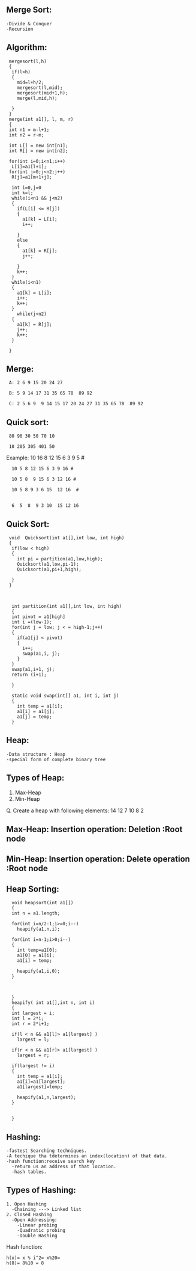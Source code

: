 Merge Sort:
-------------	
    -Divide & Conquer
    -Recursion
 Algorithm:
 ----------
     mergesort(l,h)
     {
      if(l<h)
      {
        mid=l+h/2;
        mergesort(l,mid);
        mergesort(mid+1,h);
        merge(l,mid,h);

      }
     }
     merge(int a1[], l, m, r)
     {
     int n1 = m-l+1;
     int n2 = r-m;

     int L[] = new int[n1];
     int R[] = new int[n2];

     for(int i=0;i<n1;i++)
      L[i]=a1[l+1];
     for(int j=0;j<n2;j++)
      R[j]=a1[m+1+j];

      int i=0,j=0
      int k=l;
      while(i<n1 && j<n2)
      {
        if(L[i] <= R[j])
        {
          a1[k] = L[i];
          i++;

        }
        else
        {
          a1[k] = R[j];
          j++;

        }
        k++;
      }
      while(i<n1)
      {
        a1[k] = L[i];
        i++;
        k++;
      }
        while(j<n2)
      {
        a1[k] = R[j];
        j++;
        k++;
      }

     }

 Merge:
 ------------
 
     A: 2 6 9 15 20 24 27

     B: 5 9 14 17 31 35 65 78  89 92

     C:	2 5	6 9  9 14 15 17 20 24 27 31 35 65 78  89 92
 
 Quick sort:
 -----------
 
     80 90 30 50 70 10

     10 205 305 401 50

 
Example: 
      10 16 8 12 15 6 3 9  5  #


      10 5 8 12 15 6 3 9 16 #

      10 5 8  9 15 6 3 12 16 #

      10 5 8 9 3 6 15  12 16  #


      6  5  8  9 3 10  15 12 16
  
 Quick Sort:
 ---------------
     void  Quicksort(int a1[],int low, int high)
     {
      if(low < high)
      {
        int pi = partition(a1,low,high);
        Quicksort(a1,low,pi-1);
        Quicksort(a1,pi+1,high);

      }
     }

 
  
      int partition(int a1[],int low, int high)
      {
      int pivot = a1[high]
      int i =(low-1);
      for(int j = low; j < = high-1;j++)
      {
        if(a1[j] < pivot)
        {
          i++;
          swap(a1,i, j);
        }
      }
      swap(a1,i+1, j);
      return (i+1);

      }
  
      static void swap(int[] a1, int i, int j)
      {
        int temp = a1[i];
        a1[i] = a1[j];
        a1[j] = temp;
      }
	
Heap:
-----

    -Data structure : Heap
    -special form of complete binary tree  

Types of Heap:
---------------
1. Max-Heap
2. Min-Heap


Q. Create a heap with following elements:
14 12 7 10 8 2

Max-Heap:
Insertion operation:
Deletion :Root node
--------------------


Min-Heap:
Insertion operation:
Delete operation :Root node
--------------------


Heap Sorting:
-------------
  
  
      void heapsort(int a1[])
      {
      int n = a1.length;

      for(int i=n/2-1;i>=0;i--)
        heapify(a1,n,i);

      for(int i=n-1;i>0;i--)
      {
        int temp=a1[0];
        a1[0] = a1[i];
        a1[i] = temp;

        heapify(a1,i,0);
      }



      }
      heapify( int a1[],int n, int i)
      {
      int largest = i;
      int l = 2*i;
      int r = 2*i+1;

      if(l < n && a1[l]> a1[largest] )
        largest = l;

      if(r < n && a1[r]> a1[largest] )
        largest = r;

      if(largest != i)
      {
        int temp = a1[i];
        a1[i]=a1[largest];
        a1[largest]=temp;

        heapify(a1,n,largest);
      }


      }
 
Hashing:
---------
    -fastest Searching techniques.
    -A techique tha tdetermines an index(location) of that data.
    -hash function:receive search key
      -return us an address of that location.
      -hash tables.
	
Types of Hashing:
---------------------
    1. Open Hashing
      -Chaining ---> Linked list
    2. Closed Hashing
      -Open Addressing:
        -Linear probing
        -Quadratic probing
        -Double Hashing

Hash function:

    h(x)= x % i^2= x%20=
    h(8)= 8%10 = 8

	
